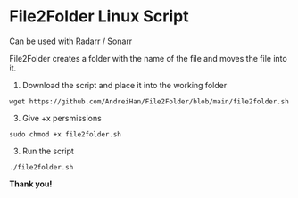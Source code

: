 # File2Folder Linux Script
Can be used with Radarr / Sonarr

File2Folder creates a folder with the name of the file and moves the file into it.

1. Download the script and place it into the working folder
~~~
wget https://github.com/AndreiHan/File2Folder/blob/main/file2folder.sh
~~~
3. Give +x persmissions
```
sudo chmod +x file2folder.sh
```
3. Run the script
```
./file2folder.sh
```


**Thank you!**
